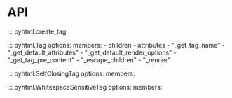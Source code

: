 # API

::: pyhtml.create_tag

::: pyhtml.Tag
    options:
      members:
        - children
        - attributes
        - "_get_tag_name"
        - "_get_default_attributes"
        - "_get_default_render_options"
        - "_get_tag_pre_content"
        - "_escape_children"
        - "_render"

::: pyhtml.SelfClosingTag
    options:
      members:

::: pyhtml.WhitespaceSensitiveTag
    options:
      members:

